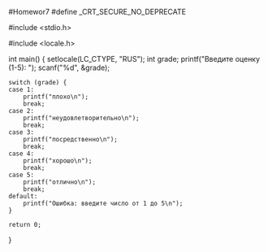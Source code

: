 #Homewor7
#define _CRT_SECURE_NO_DEPRECATE

#include <stdio.h>

#include <locale.h>

int main() {
    setlocale(LC_CTYPE, "RUS");
    int grade;
    printf("Введите оценку (1-5): ");
    scanf("%d", &grade); 

  
    switch (grade) {
    case 1:
        printf("плохо\n");
        break;
    case 2:
        printf("неудовлетворительно\n");
        break;
    case 3:
        printf("посредственно\n");
        break;
    case 4:
        printf("хорошо\n");
        break;
    case 5:
        printf("отлично\n");
        break;
    default:
        printf("Ошибка: введите число от 1 до 5\n");
    }

    return 0;
}
